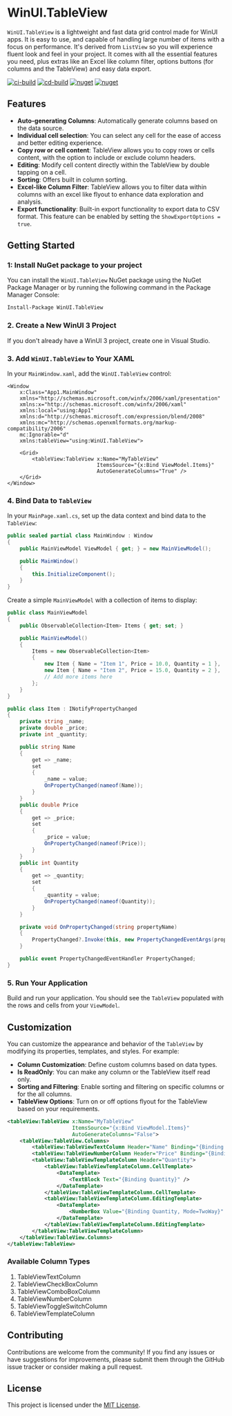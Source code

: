 
# WinUI.TableView

`WinUI.TableView` is a lightweight and fast data grid control made for WinUI apps. It is easy to use, and capable of handling large number of items with a focus on performance. It's derived from `ListView` so you will experience fluent look and feel in your project. It comes with all the essential features you need, plus extras like an Excel like column filter, options buttons (for columns and the TableView) and easy data export.

[![ci-build](https://github.com/w-ahmad/WinUI.TableView/actions/workflows/ci-build.yml/badge.svg)](https://github.com/w-ahmad/WinUI.TableView/actions/workflows/ci-build.yml)
[![cd-build](https://github.com/w-ahmad/WinUI.TableView/actions/workflows/cd-build.yml/badge.svg)](https://github.com/w-ahmad/WinUI.TableView/actions/workflows/cd-build.yml)
[![nuget](https://img.shields.io/nuget/v/WinUI.TableView)](https://www.nuget.org/packages/WinUI.TableView/)
[![nuget](https://img.shields.io/nuget/dt/WinUI.TableView)](https://www.nuget.org/packages/WinUI.TableView/)

## Features

- **Auto-generating Columns**: Automatically generate columns based on the data source.
- **Individual cell selection**: You can select any cell for the ease of access and better editing experience.
- **Copy row or cell content**: TableView allows you to copy rows or cells content, with the option to include or exclude column headers.
- **Editing**: Modify cell content directly within the TableView by double tapping on a cell.
- **Sorting**: Offers built in column sorting.
- **Excel-like Column Filter**: TableView allows you to filter data within columns with an excel like flyout to enhance data exploration and analysis.
- **Export functionality**: Built-in export functionality to export data to CSV format. This feature can be enabled by setting the `ShowExportOptions = true`.

## Getting Started

### 1: Install NuGet package to your project

You can install the `WinUI.TableView` NuGet package using the NuGet Package Manager or by running the following command in the Package Manager Console:

```bash
Install-Package WinUI.TableView
```

### 2. Create a New WinUI 3 Project

If you don't already have a WinUI 3 project, create one in Visual Studio.

### 3. Add `WinUI.TableView` to Your XAML

In your `MainWindow.xaml`, add the `WinUI.TableView` control:

```xaml
<Window
    x:Class="App1.MainWindow"
    xmlns="http://schemas.microsoft.com/winfx/2006/xaml/presentation"
    xmlns:x="http://schemas.microsoft.com/winfx/2006/xaml"
    xmlns:local="using:App1"
    xmlns:d="http://schemas.microsoft.com/expression/blend/2008"
    xmlns:mc="http://schemas.openxmlformats.org/markup-compatibility/2006"
    mc:Ignorable="d"
    xmlns:tableView="using:WinUI.TableView">

    <Grid>
        <tableView:TableView x:Name="MyTableView"
                             ItemsSource="{x:Bind ViewModel.Items}"
                             AutoGenerateColumns="True" />
    </Grid>
</Window>
```

### 4. Bind Data to `TableView`

In your `MainPage.xaml.cs`, set up the data context and bind data to the `TableView`:

```csharp
public sealed partial class MainWindow : Window
{
    public MainViewModel ViewModel { get; } = new MainViewModel();

    public MainWindow()
    {
        this.InitializeComponent();
    }
}
```

Create a simple `MainViewModel` with a collection of items to display:

```csharp
public class MainViewModel
{
    public ObservableCollection<Item> Items { get; set; }

    public MainViewModel()
    {
        Items = new ObservableCollection<Item>
        {
            new Item { Name = "Item 1", Price = 10.0, Quantity = 1 },
            new Item { Name = "Item 2", Price = 15.0, Quantity = 2 },
            // Add more items here
        };
    }
}

public class Item : INotifyPropertyChanged
{
    private string _name;
    private double _price;
    private int _quantity;

    public string Name
    {
        get => _name;
        set
        {
            _name = value;
            OnPropertyChanged(nameof(Name));
        }
    }
    public double Price
    {
        get => _price;
        set
        {
            _price = value;
            OnPropertyChanged(nameof(Price));
        }
    }
    public int Quantity
    {
        get => _quantity;
        set
        {
            _quantity = value;
            OnPropertyChanged(nameof(Quantity));
        }
    }

    private void OnPropertyChanged(string propertyName)
    {
        PropertyChanged?.Invoke(this, new PropertyChangedEventArgs(propertyName));
    }

    public event PropertyChangedEventHandler PropertyChanged;
}
```

### 5. Run Your Application

Build and run your application. You should see the `TableView` populated with the rows and cells from your `ViewModel`.

## Customization

You can customize the appearance and behavior of the `TableView` by modifying its properties, templates, and styles. For example:

- **Column Customization**: Define custom columns based on data types.
- **Is ReadOnly**: You can make any column or the TableView itself read only.
- **Sorting and Filtering**: Enable sorting and filtering on specific columns or for the all columns.
- **TableView Options**: Turn on or off options flyout for the TableView based on your requirements.

```xml
<tableView:TableView x:Name="MyTableView"
                     ItemsSource="{x:Bind ViewModel.Items}"
                     AutoGenerateColumns="False">
    <tableView:TableView.Columns>
        <tableView:TableViewTextColumn Header="Name" Binding="{Binding Name}" />
        <tableView:TableViewNumberColumn Header="Price" Binding="{Binding Price}" />
        <tableView:TableViewTemplateColumn Header="Quantity">
            <tableView:TableViewTemplateColumn.CellTemplate>
                <DataTemplate>
                    <TextBlock Text="{Binding Quantity}" />
                </DataTemplate>
            </tableView:TableViewTemplateColumn.CellTemplate>
            <tableView:TableViewTemplateColumn.EditingTemplate>
                <DataTemplate>
                    <NumberBox Value="{Binding Quantity, Mode=TwoWay}" />
                </DataTemplate>
            </tableView:TableViewTemplateColumn.EditingTemplate>
        </tableView:TableViewTemplateColumn>
    </tableView:TableView.Columns>
</tableView:TableView>
```

### Available Column Types
1. TableViewTextColumn
1. TableViewCheckBoxColumn
1. TableViewComboBoxColumn
1. TableViewNumberColumn
1. TableViewToggleSwitchColumn
1. TableViewTemplateColumn

## Contributing

Contributions are welcome from the community! If you find any issues or have suggestions for improvements, please submit them through the GitHub issue tracker or consider making a pull request.

## License

This project is licensed under the [MIT License](https://github.com/w-ahmad/WinUI.TableView?tab=MIT-1-ov-file).
